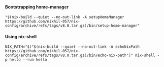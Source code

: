 #### Bootstrapping home-manager
`"$(nix-build --quiet --no-out-link -A setupHomeManager https://github.com/nikhil-057/nix-config/archive/refs/tags/v8.0.tar.gz)/bin/setup-home-manager"`

#### Using nix-shell
`NIX_PATH="$("$(nix-build --quiet --no-out-link -A echoNixPath https://github.com/nikhil-057/nix-config/archive/refs/tags/v8.0.tar.gz)/bin/echo-nix-path")" nix-shell -p hello --run hello`
